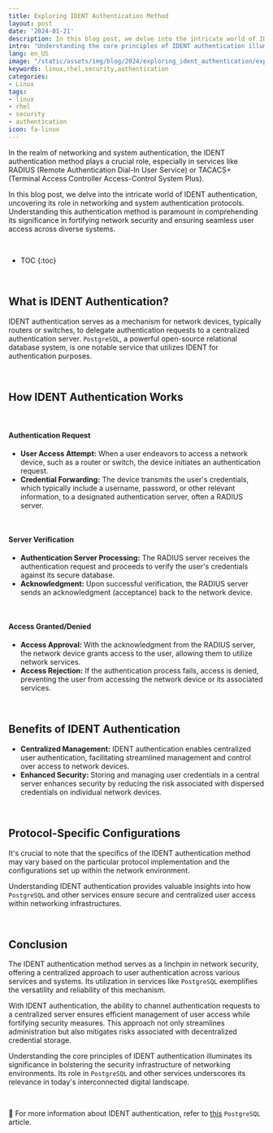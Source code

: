 ```yaml
---
title: Exploring IDENT Authentication Method
layout: post
date: '2024-01-21'
description: In this blog post, we delve into the intricate world of IDENT authentication, uncovering its role in networking and system authentication protocols.
intro: "Understanding the core principles of IDENT authentication illuminates its significance in bolstering the security infrastructure of networking environments."
lang: en_US
image: "/static/assets/img/blog/2024/exploring_ident_authentication/exploring_ident_authentication.jpg"
keywords: linux,rhel,security,authentication
categories:
- Linux
tags:
- linux
- rhel
- security
- authentication
icon: fa-linux
---
```


In the realm of networking and system authentication, the IDENT authentication method plays a crucial role, especially in services like RADIUS (Remote Authentication Dial-In User Service) or TACACS+ (Terminal Access Controller Access-Control System Plus).

In this blog post, we delve into the intricate world of IDENT authentication, uncovering its role in networking and system authentication protocols. Understanding this authentication method is paramount in comprehending its significance in fortifying network security and ensuring seamless user access across diverse systems.

<br>

* TOC 
{:toc}

<br>

## What is IDENT Authentication?

IDENT authentication serves as a mechanism for network devices, typically routers or switches, to delegate authentication requests to a centralized authentication server. `PostgreSQL`, a powerful open-source relational database system, is one notable service that utilizes IDENT for authentication purposes.

<br>

## How IDENT Authentication Works

<br>

#### Authentication Request

- **User Access Attempt:** When a user endeavors to access a network device, such as a router or switch, the device initiates an authentication request.
- **Credential Forwarding:** The device transmits the user's credentials, which typically include a username, password, or other relevant information, to a designated authentication server, often a RADIUS server.

<br>

#### Server Verification

- **Authentication Server Processing:** The RADIUS server receives the authentication request and proceeds to verify the user's credentials against its secure database.
- **Acknowledgment:** Upon successful verification, the RADIUS server sends an acknowledgment (acceptance) back to the network device.

<br>

#### Access Granted/Denied

- **Access Approval:** With the acknowledgment from the RADIUS server, the network device grants access to the user, allowing them to utilize network services.
- **Access Rejection:** If the authentication process fails, access is denied, preventing the user from accessing the network device or its associated services.

<br>

## Benefits of IDENT Authentication

- **Centralized Management:** IDENT authentication enables centralized user authentication, facilitating streamlined management and control over access to network devices.
- **Enhanced Security:** Storing and managing user credentials in a central server enhances security by reducing the risk associated with dispersed credentials on individual network devices.

<br>

## Protocol-Specific Configurations

It's crucial to note that the specifics of the IDENT authentication method may vary based on the particular protocol implementation and the configurations set up within the network environment.

Understanding IDENT authentication provides valuable insights into how `PostgreSQL` and other services ensure secure and centralized user access within networking infrastructures.

<br>

## Conclusion

The IDENT authentication method serves as a linchpin in network security, offering a centralized approach to user authentication across various services and systems. Its utilization in services like `PostgreSQL` exemplifies the versatility and reliability of this mechanism.

With IDENT authentication, the ability to channel authentication requests to a centralized server ensures efficient management of user access while fortifying security measures. This approach not only streamlines administration but also mitigates risks associated with decentralized credential storage.

Understanding the core principles of IDENT authentication illuminates its significance in bolstering the security infrastructure of networking environments. Its role in `PostgreSQL` and other services underscores its relevance in today's interconnected digital landscape.

<br>

📝 For more information about IDENT authentication, refer to [this](https://www.postgresql.org/docs/current/auth-ident.html) `PostgreSQL` article.
